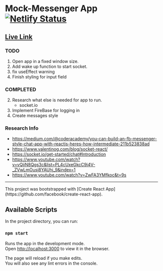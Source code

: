 # Mock-Messenger App [![Netlify Status](https://api.netlify.com/api/v1/badges/282eee22-b6ae-40cc-a1b6-bdb75b0ba76e/deploy-status)](https://app.netlify.com/sites/ecstatic-yalow-03d37e/deploys)

## [Live Link](https://ecstatic-yalow-03d37e.netlify.app)

### TODO
1. Open app in a fixed window size. 
5. Add wake up function to start socket.
6. fix useEffect warning
7. Finish styling for input field

### COMPLETED
2. Research what else is needed for app to run.
    - socket.io
3. Implement FireBase for logging in
4. Create messages style 

### Research Info
- https://medium.com/@coderacademy/you-can-build-an-fb-messenger-style-chat-app-with-reactjs-heres-how-intermediate-211b523838ad
- https://www.valentinog.com/blog/socket-react/
- https://socket.io/get-started/chat#Introduction
- https://www.youtube.com/watch?v=vQjiN8Qgs3c&list=PL4cUxeGkcC9i4V-_ZVwLmOusj8YAUhj_9&index=1
- https://www.youtube.com/watch?v=ZwFA3YMfkoc&t=9s

<hr/>
This project was bootstrapped with [Create React App](https://github.com/facebook/create-react-app).

## Available Scripts

In the project directory, you can run:

### `npm start`

Runs the app in the development mode.<br />
Open [http://localhost:3000](http://localhost:3000) to view it in the browser.

The page will reload if you make edits.<br />
You will also see any lint errors in the console.